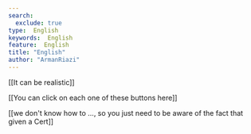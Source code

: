 ```yaml
---
search:
  exclude: true
type:  English
keywords:  English
feature:  English
title: "English"
author: "ArmanRiazi"
---
```


[[It can be realistic]]

[[You can click on each one of these buttons here]]

[[we don't know how to ..., so you just need to be aware of the fact that given a Cert]]